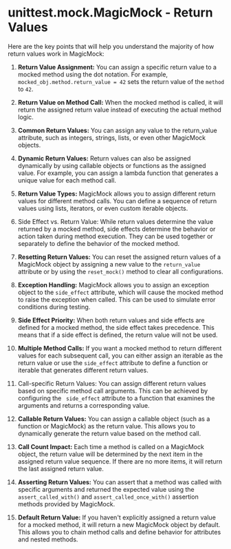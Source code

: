 # unittest.mock.MagicMock - Return Values

Here are the key points that will help you understand the majority of how 
return values work in MagicMock:

1. **Return Value Assignment:** You can assign a specific return value to a 
mocked method using the dot notation. For example, `
mocked_obj.method.return_value = 42` sets the return value of the `method` 
to `42`. 

2. **Return Value on Method Call:** When the mocked method is called, it will 
return the assigned return value instead of executing the actual method 
logic. 

3. **Common Return Values:** You can assign any value to the return_value 
attribute, such as integers, strings, lists, or even other MagicMock objects. 

4. **Dynamic Return Values:** Return values can also be assigned dynamically by 
using callable objects or functions as the assigned value. For example, you 
can assign a lambda function that generates a unique value for each method 
call. 

5. **Return Value Types:** MagicMock allows you to assign different return values 
for different method calls. You can define a sequence of return values using 
lists, iterators, or even custom iterable objects. 

6. Side Effect vs. Return Value: While return values determine the value 
returned by a mocked method, side effects determine the behavior or action 
taken during method execution. They can be used together or separately to 
define the behavior of the mocked method. 

7. **Resetting Return Values:** You can reset the assigned return values of a 
MagicMock object by assigning a new value to the `return_value` attribute or 
by using the `reset_mock()` method to clear all configurations. 

8. **Exception Handling:** MagicMock allows you to assign an exception object to 
the `side_effect` attribute, which will cause the mocked method to raise the 
exception when called. This can be used to simulate error conditions during 
testing. 

9. **Side Effect Priority:** When both return values and side effects are defined 
for a mocked method, the side effect takes precedence. This means that if a 
side effect is defined, the return value will not be used. 

10. **Multiple Method Calls:** If you want a mocked method to return different 
values for each subsequent call, you can either assign an iterable as the 
return value or use the `side_effect` attribute to define a function or 
iterable that generates different return values. 

11. Call-specific Return Values: You can assign different return values based 
on specific method call arguments. This can be achieved by configuring the `
side_effect` attribute to a function that examines the arguments and returns 
a corresponding value. 

12. **Callable Return Values:** You can assign a callable object (such as a 
function or MagicMock) as the return value. This allows you to dynamically 
generate the return value based on the method call. 

13. **Call Count Impact:** Each time a method is called on a MagicMock object, 
the return value will be determined by the next item in the assigned return 
value sequence. If there are no more items, it will return the last assigned 
return value. 

14. **Asserting Return Values:** You can assert that a method was called with 
specific arguments and returned the expected value using the `
assert_called_with()` and `assert_called_once_with()` assertion methods 
provided by MagicMock. 

15. **Default Return Value:** If you haven't explicitly assigned a return value 
for a mocked method, it will return a new MagicMock object by default. This 
allows you to chain method calls and define behavior for attributes and 
nested methods. 


